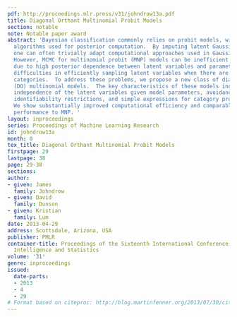 ```yaml
---
pdf: http://proceedings.mlr.press/v31/johndrow13a.pdf
title: Diagonal Orthant Multinomial Probit Models
section: notable
note: Notable paper award
abstract: 'Bayesian classification commonly relies on probit models, with data augmentation
  algorithms used for posterior computation.  By imputing latent Gaussian variables,
  one can often trivially adapt computational approaches used in Gaussian models.
  However, MCMC for multinomial probit (MNP) models can be inefficient in practice
  due to high posterior dependence between latent variables and parameters, and to
  difficulties in efficiently sampling latent variables when there are more than two
  categories.  To address these problems, we propose a new class of diagonal orthant
  (DO) multinomial models.  The key characteristics of these models include conditional
  independence of the latent variables given model parameters, avoidance of arbitrary
  identifiability restrictions, and simple expressions for category probabilities.
  We show substantially improved computational efficiency and comparable predictive
  performance to MNP. '
layout: inproceedings
series: Proceedings of Machine Learning Research
id: johndrow13a
month: 0
tex_title: Diagonal Orthant Multinomial Probit Models
firstpage: 29
lastpage: 38
page: 29-38
sections: 
author:
- given: James
  family: Johndrow
- given: David
  family: Dunson
- given: Kristian
  family: Lum
date: 2013-04-29
address: Scottsdale, Arizona, USA
publisher: PMLR
container-title: Proceedings of the Sixteenth International Conference on Artificial
  Intelligence and Statistics
volume: '31'
genre: inproceedings
issued:
  date-parts:
  - 2013
  - 4
  - 29
# Format based on citeproc: http://blog.martinfenner.org/2013/07/30/citeproc-yaml-for-bibliographies/
---
```

